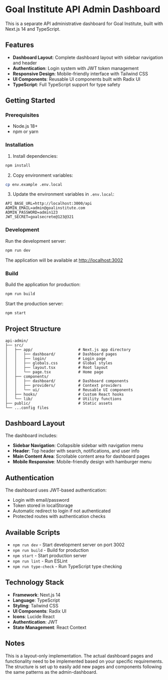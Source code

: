 # Goal Institute API Admin Dashboard

This is a separate API administrative dashboard for Goal Institute, built with Next.js 14 and TypeScript.

## Features

- **Dashboard Layout**: Complete dashboard layout with sidebar navigation and header
- **Authentication**: Login system with JWT token management
- **Responsive Design**: Mobile-friendly interface with Tailwind CSS
- **UI Components**: Reusable UI components built with Radix UI
- **TypeScript**: Full TypeScript support for type safety

## Getting Started

### Prerequisites

- Node.js 18+
- npm or yarn

### Installation

1. Install dependencies:

```bash
npm install
```

2. Copy environment variables:

```bash
cp env.example .env.local
```

3. Update the environment variables in `.env.local`:

```env
API_BASE_URL=http://localhost:3000/api
ADMIN_EMAIL=admin@goalinstitute.com
ADMIN_PASSWORD=admin123
JWT_SECRET=goalsecrete@123@321
```

### Development

Run the development server:

```bash
npm run dev
```

The application will be available at [http://localhost:3002](http://localhost:3002)

### Build

Build the application for production:

```bash
npm run build
```

Start the production server:

```bash
npm start
```

## Project Structure

```
api-admin/
├── src/
│   ├── app/                    # Next.js app directory
│   │   ├── dashboard/          # Dashboard pages
│   │   ├── login/              # Login page
│   │   ├── globals.css         # Global styles
│   │   ├── layout.tsx          # Root layout
│   │   └── page.tsx            # Home page
│   ├── components/
│   │   ├── dashboard/          # Dashboard components
│   │   ├── providers/          # Context providers
│   │   └── ui/                 # Reusable UI components
│   ├── hooks/                  # Custom React hooks
│   └── lib/                    # Utility functions
├── public/                     # Static assets
└── ...config files
```

## Dashboard Layout

The dashboard includes:

- **Sidebar Navigation**: Collapsible sidebar with navigation menu
- **Header**: Top header with search, notifications, and user info
- **Main Content Area**: Scrollable content area for dashboard pages
- **Mobile Responsive**: Mobile-friendly design with hamburger menu

## Authentication

The dashboard uses JWT-based authentication:

- Login with email/password
- Token stored in localStorage
- Automatic redirect to login if not authenticated
- Protected routes with authentication checks

## Available Scripts

- `npm run dev` - Start development server on port 3002
- `npm run build` - Build for production
- `npm start` - Start production server
- `npm run lint` - Run ESLint
- `npm run type-check` - Run TypeScript type checking

## Technology Stack

- **Framework**: Next.js 14
- **Language**: TypeScript
- **Styling**: Tailwind CSS
- **UI Components**: Radix UI
- **Icons**: Lucide React
- **Authentication**: JWT
- **State Management**: React Context

## Notes

This is a layout-only implementation. The actual dashboard pages and functionality need to be implemented based on your specific requirements. The structure is set up to easily add new pages and components following the same patterns as the admin-dashboard.
